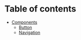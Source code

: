 # Table of contents

* [Components](README.md)
  * [Button](components/button.md)
  * [Navigation](components/navigation.md)
